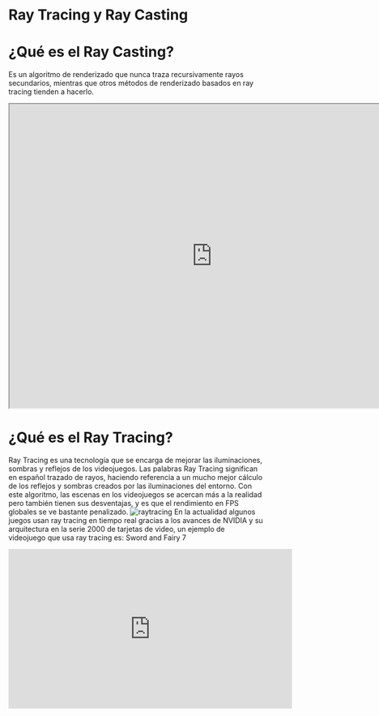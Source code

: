 # Ray Tracing y Ray Casting
# ¿Qué es el Ray Casting?
Es un algoritmo de renderizado que nunca traza recursivamente rayos secundarios, mientras que otros métodos de renderizado basados en ray tracing tienden a hacerlo.
<iframe src="https://editor.p5js.org/judsandovalca/full/b4Ptuv9LT"
width="800"
height="600"></iframe>

# ¿Qué es el Ray Tracing?
Ray Tracing es una tecnología que se encarga de mejorar las iluminaciones, sombras y reflejos de los videojuegos. Las palabras Ray Tracing significan en español trazado de rayos, haciendo referencia a un mucho mejor cálculo de los reflejos y sombras creados por las iluminaciones del entorno. Con este algoritmo, las escenas en los videojuegos se acercan más a la realidad pero también tienen sus desventajas, y es que el rendimiento en FPS globales se ve bastante penalizado.
![raytracing](https://developer.nvidia.com/sites/default/files/pictures/2018/RayTracing/ray-tracing-image-1.jpg)
En la actualidad algunos juegos usan ray tracing en tiempo real gracias a los avances de NVIDIA y su arquitectura en la serie 2000 de tarjetas de video, un ejemplo de videojuego que usa ray tracing es:
Sword and Fairy 7
<iframe width="560" height="315" src="https://www.youtube.com/embed/lGO6M7joVxM" title="YouTube video player" frameborder="0" allow="accelerometer; autoplay; clipboard-write; encrypted-media; gyroscope; picture-in-picture" allowfullscreen></iframe>
